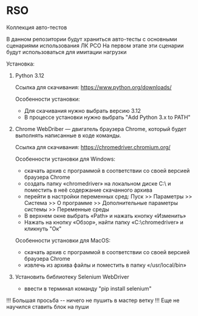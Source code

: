 # RSO

Коллекция авто-тестов

В данном репозитории будут храниться авто-тесты с основными сценариями использования ЛК РСО
На первом этапе эти сценарии будут использоваться для имитации нагрузки

Установка:

1. Python 3.12

    Ссылка для скачивания: https://www.python.org/downloads/

    Особенности установки:
    * Для скачивания нужно выбрать версию 3.12
    * В процессе установки нужно выбрать "Add Python 3.x to PATH"

2. Chrome WebDriber — двигатель браузера Chrome, который будет выполнять написанные в коде команды.

    Ссылка для скачивания: https://chromedriver.chromium.org/

    Особенности установки для Windows:
    * скачать архив с программой в соответствии со своей версией браузера Chrome
    * создать папку «chromedriver» на локальном диске C:\ и поместить в неё содержание скачанного архива
    * перейти в настройки переменных сред: Пуск >> Параметры >> Система >> О программе >> Дополнительные параметры системы >> Переменные среды
    * В верхнем окне выбрать «Path» и нажать кнопку «Изменить»
    * Нажать на кнопку «Обзор», найти папку «C:\chromedriver» и кликнуть "Ок"

    Особенности установки для MacOS:
    * скачать архив с программой в соответствии со своей версией браузера Chrome
    * извлечь из архива файлы и поместить в папку «/usr/local/bin»

2. Установить библиотеку Selenium WebDriver
    * ввести в терминал команду "pip install selenium"

!!! Большая просьба -- ничего не пушить в мастер ветку !!!
Еще не научился ставить блок на пуши